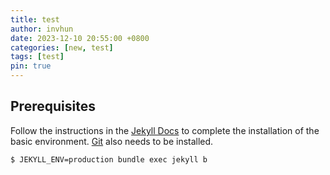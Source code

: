 ```yaml
---
title: test
author: invhun
date: 2023-12-10 20:55:00 +0800
categories: [new, test]
tags: [test]
pin: true
---
```


## Prerequisites

Follow the instructions in the [Jekyll Docs](https://jekyllrb.com/docs/installation/) to complete the installation of the basic environment. [Git](https://git-scm.com/) also needs to be installed.


```console
$ JEKYLL_ENV=production bundle exec jekyll b
```

